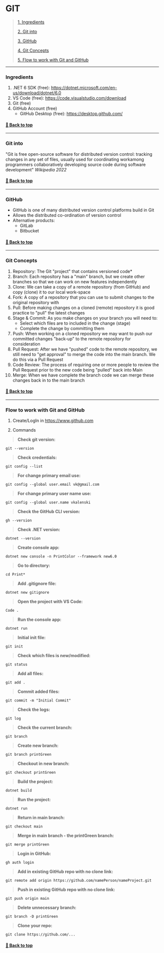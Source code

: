 # **GIT**

>[1. Ingredients](#ingredients)
>
>[2. Git into](#git-into)
>
>[3. GitHub](#github)
>
>[4. Git Concepts](#git-concepts)
>
>[5. Flow to work with Git and GitHub](#flow-to-work-with-git-and-github)

---

### **Ingredients**

1. .NET 6 SDK (free): https://dotnet.microsoft.com/en-us/download/dotnet/6.0
2. VS Code (free): https://code.visualstudio.com/download
3. Git (free)
4. GitHub Account (free)
    - GitHub Desktop (free): https://desktop.github.com/

#### [🔼 Back to top](#git)

---

### **Git into**

"Git is free open-source software for distributed version control: tracking changes in any set of files, usually used for coordinating workamong programmers collaboratively developing source code during software development" 
*Wikipedia 2022*

#### [🔼 Back to top](#git)

---

### **GitHub**

- GitHub is one of many distributed version control platforms build in Git
- Allows the distributed co-ordination of version control
- Alternative products:
    - GitLab
    - Bitbucket

#### [🔼 Back to top](#git)

---

### **Git Concepts**

1. Repository: The Git "project" that contains versioned code*
2. Branch: Each repository has a "main" branch, but we create other branches so that we can work on new features independently
3. Clone: We can take a copy of a remote repository (from GitHub) and copy (clone) it to our local work-space
4. Fork: A copy of a repository that you can use to submit changes to the original repository with
5. Pull: Before making changes on a cloned (remote) repository it is good practice to "pull" the latest changes
6. Stage & Commit: As you make changes on your branch you will need to:
    - Select which files are to included in the change (stage)
    - Complete the change by committing them
7. Push: When working on a cloned repository we may want to push our committed changes "back-up" to the remote repository for consideration
8. Pull Request: After we have "pushed" code to the remote repository, we still need to "get approval" to merge the code into the main branch. We do this via a Pull Request
9. Code Review: The process of requiring one or more people to review the Pull Request prior to the new code being "pulled" back into Main
10. Merge: When we have complete the branch code we can merge these changes back in to the main branch

#### [🔼 Back to top](#git)

---

### **Flow to work with Git and GitHub**

1. Create/LogIn in https://www.github.com

2. Commands
> **Check git version:**
```
git --version
```

> **Check credentials:**
```
git config --list
```

> **For change primary email use:**
```
git config --global user.email vk@gmail.com
```

> **For change primary user name use:**
```
git config --global user.name vkalenski
```

> **Check the GitHub CLI version:**
```
gh --version
```

> **Check .NET version:**
```
dotnet --version
```

> **Create console app:**
```
dotnet new console -n PrintColor --framework new6.0
```

> **Go to directory:**
```
cd Print*
```

> **Add .gitignore file:**
```
dotnet new gitignore
```

> **Open the project with VS Code:**
```
Code .
```

> **Run the console app:**
```
dotnet run
```

> **Initial init file:**
```
git init
```

> **Check which files is new/modified:**
```
git status
```

> **Add all files:**
```
git add .
```

> **Commit added files:**
```
git commit -m "Initial Commit"
```

> **Check the logs:**
```
git log
```

> **Check the current branch:**
```
git branch
```

> **Create new branch:**
```
git branch printGreen
```

> **Checkout in new branch:**
```
git checkout printGreen
```

> **Build the project:**
```
dotnet build
```

> **Run the project:**
```
dotnet run
```

> **Return in main branch:**
```
git checkout main
```

> **Merge in main branch - the printGreen branch:**
```
git merge printGreen
```

> **Login in GitHub:**
```
gh auth login
```

> **Add in existing GitHub repo with no clone link:**
```
git remote add origin https://github.com/namePerson/nameProject.git
```

> **Push in existing GitHub repo with no clone link:**
```
git push origin main
```

> **Delete unnecessary branch:**
```
git branch -D printGreen
```

> **Clone your repo:**
```
git clone https://github.com/...
```

#### [🔼 Back to top](#git)